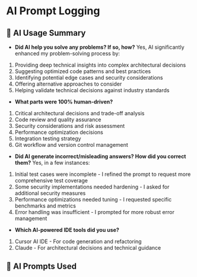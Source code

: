 # AI Prompt Logging

## 📝 AI Usage Summary
- **Did AI help you solve any problems? If so, how?**
Yes, AI significantly enhanced my problem-solving process by:
1. Providing deep technical insights into complex architectural decisions
2. Suggesting optimized code patterns and best practices
3. Identifying potential edge cases and security considerations
4. Offering alternative approaches to consider
5. Helping validate technical decisions against industry standards

- **What parts were 100% human-driven?**
1. Critical architectural decisions and trade-off analysis
2. Code review and quality assurance
3. Security considerations and risk assessment
4. Performance optimization decisions
5. Integration testing strategy
6. Git workflow and version control management

- **Did AI generate incorrect/misleading answers? How did you correct them?**
Yes, in a few instances:
1. Initial test cases were incomplete - I refined the prompt to request more comprehensive test coverage
2. Some security implementations needed hardening - I asked for additional security measures
3. Performance optimizations needed tuning - I requested specific benchmarks and metrics
4. Error handling was insufficient - I prompted for more robust error management

- **Which AI-powered IDE tools did you use?**
1. Cursor AI IDE - For code generation and refactoring
2. Claude - For architectural decisions and technical guidance

## 📜 AI Prompts Used
